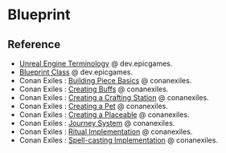 # Blueprint

## Reference

- [Unreal Engine Terminology](https://dev.epicgames.com/documentation/en-us/unreal-engine/unreal-engine-terminology) @ dev.epicgames.
- [Blueprint Class](https://dev.epicgames.com/documentation/en-us/unreal-engine/blueprint-class-assets-in-unreal-engine) @ dev.epicgames.
- Conan Exiles : [Building Piece Basics](https://www.conanexiles.com/wp-content/wiki/2693562384.html) @ conanexiles.
- Conan Exiles : [Creating Buffs](https://www.conanexiles.com/wp-content/wiki/2692841576.html) @ conanexiles.
- Conan Exiles : [Creating a Crafting Station](https://www.conanexiles.com/wp-content/wiki/2685666154.html) @ conanexiles.
- Conan Exiles : [Creating a Pet](https://www.conanexiles.com/wp-content/wiki/2685371007.html) @ conanexiles.
- Conan Exiles : [Creating a Placeable](https://www.conanexiles.com/wp-content/wiki/2689794474.html) @ conanexiles.
- Conan Exiles : [Journey System](https://www.conanexiles.com/wp-content/wiki/3437659279.html) @ conanexiles.
- Conan Exiles : [Ritual Implementation](https://www.conanexiles.com/wp-content/wiki/2964619273.html) @ conanexiles.
- Conan Exiles : [Spell-casting Implementation](https://www.conanexiles.com/wp-content/wiki/2828697704.html) @ conanexiles.
